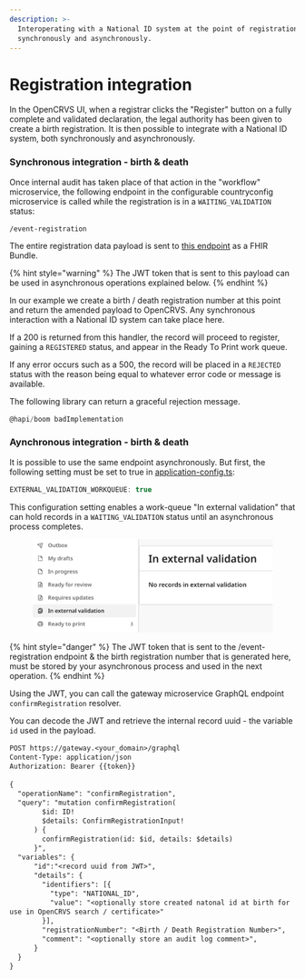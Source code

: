 ```yaml
---
description: >-
  Interoperating with a National ID system at the point of registration, both
  synchronously and asynchronously.
---
```


# Registration integration

In the OpenCRVS UI, when a registrar clicks the "Register" button on a fully complete and validated declaration, the legal authority has been given to create a birth registration.  It is then possible to integrate with a National ID system, both synchronously and asynchronously.



### Synchronous integration - birth & death

Once internal audit has taken place of that action in the "workflow" microservice, the following endpoint in the configurable countryconfig microservice is called while the registration is in a `WAITING_VALIDATION` status:

```
/event-registration
```

The entire registration data payload is sent to [this endpoint](https://github.com/opencrvs/opencrvs-countryconfig/blob/4d9b0081e38f11325ff47cecc3a51df85b50cffb/src/index.ts#L431) as a FHIR Bundle.

{% hint style="warning" %}
The JWT token that is sent to this payload can be used in asynchronous operations explained below.
{% endhint %}

In our example we create a birth / death registration number at this point and return the amended payload to OpenCRVS.  Any synchronous interaction with a National ID system can take place here.

If a 200 is returned from this handler, the record will proceed to register, gaining a `REGISTERED` status, and appear in the Ready To Print work queue.

If any error occurs such as a 500, the record will be placed in a `REJECTED` status with the reason being equal to whatever error code or message is available.  &#x20;

The following library can return a graceful rejection message.

```typescript
@hapi/boom badImplementation
```

&#x20; &#x20;

### Aynchronous integration - birth & death

It is possible to use the same endpoint asynchronously.  But first, the following setting must be set to true in [application-config.ts](../../../setup/3.-installation/3.2-set-up-your-own-country-configuration/3.2.5-set-up-application-settings/):

```typescript
EXTERNAL_VALIDATION_WORKQUEUE: true
```

This configuration setting enables a work-queue "In external validation" that can hold records in a `WAITING_VALIDATION` status until an asynchronous process completes.

<figure><img src="../../../.gitbook/assets/Screenshot 2025-06-05 at 18.02.55.png" alt=""><figcaption></figcaption></figure>

{% hint style="danger" %}
The JWT token that is sent to the /event-registration endpoint & the birth registration number that is generated here, must be stored by your asynchronous process and used in the next operation.
{% endhint %}

Using the JWT, you can call the gateway microservice GraphQL endpoint `confirmRegistration` resolver.

You can decode the JWT and retrieve the internal record uuid - the variable `id` used in the payload.

```
POST https://gateway.<your_domain>/graphql
Content-Type: application/json
Authorization: Bearer {{token}}

{
  "operationName": "confirmRegistration",
  "query": "mutation confirmRegistration(
        $id: ID!
        $details: ConfirmRegistrationInput!
      ) {
        confirmRegistration(id: $id, details: $details)
      }",  
  "variables": {
      "id":"<record uuid from JWT>",
      "details": {
        "identifiers": [{
          "type": "NATIONAL_ID",
          "value": "<optionally store created natonal id at birth for use in OpenCRVS search / certificate>"
        }],
        "registrationNumber": "<Birth / Death Registration Number>",
        "comment": "<optionally store an audit log comment>",
      }
  }
}
```
